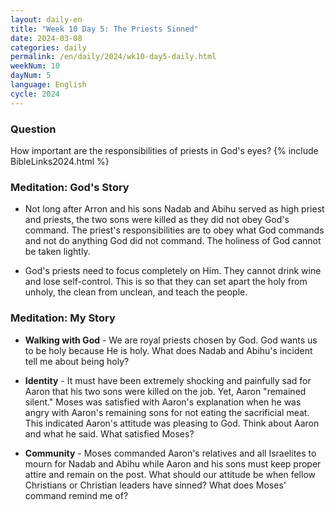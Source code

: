 ```yaml
---
layout: daily-en
title: "Week 10 Day 5: The Priests Sinned"
date: 2024-03-08
categories: daily
permalink: /en/daily/2024/wk10-day5-daily.html
weekNum: 10
dayNum: 5
language: English
cycle: 2024
---
```

### Question     
How important are the responsibilities of priests in God's eyes?
{% include BibleLinks2024.html %} 

### Meditation: God's Story   
+ Not long after Arron and his sons Nadab and Abihu served as high priest and priests, the two sons were killed as they did not obey God's command. The priest's responsibilities are to obey what God commands and not do anything God did not command. The holiness of God cannot be taken lightly. 

+ God's priests need to focus completely on Him. They cannot drink wine and lose self-control. This is so that they can set apart the holy from unholy, the clean from unclean, and teach the people. 

### Meditation: My Story   
+ **Walking with God** - We are royal priests chosen by God. God wants us to be holy because He is holy. What does Nadab and Abihu's incident tell me about being holy? 

+ **Identity** - It must have been extremely shocking and painfully sad for Aaron that his two sons were killed on the job. Yet, Aaron "remained silent." Moses was satisfied with Aaron's explanation when he was angry with Aaron's remaining sons for not eating the sacrificial meat. This indicated Aaron's attitude was pleasing to God. Think about Aaron and what he said. What satisfied Moses? 

+ **Community** - Moses commanded Aaron's relatives and all Israelites to mourn for Nadab and Abihu while Aaron and his sons must keep proper attire and remain on the post. What should our attitude be when fellow Christians or Christian leaders have sinned? What does Moses' command remind me of? 

